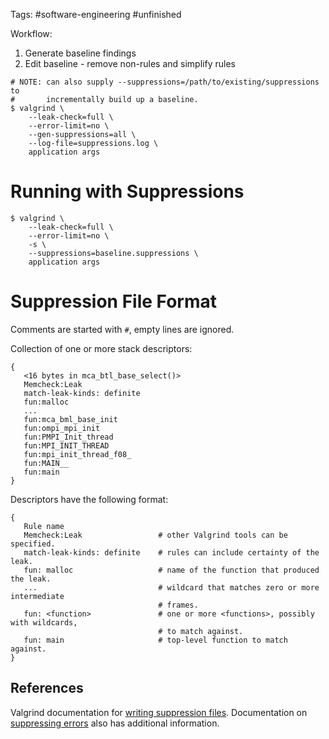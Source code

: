 Tags: #software-engineering #unfinished 

Workflow:
1. Generate baseline findings
2. Edit baseline - remove non-rules and simplify rules

```shell
# NOTE: can also supply --suppressions=/path/to/existing/suppressions to
#       incrementally build up a baseline.
$ valgrind \
    --leak-check=full \
    --error-limit=no \
    --gen-suppressions=all \
    --log-file=suppressions.log \
    application args
```

# Running with Suppressions
```shell
$ valgrind \
    --leak-check=full \
    --error-limit=no \
    -s \
    --suppressions=baseline.suppressions \
    application args
```

# Suppression File Format
Comments are started with `#`, empty lines are ignored.

Collection of one or more stack descriptors:
```
{
   <16 bytes in mca_btl_base_select()>
   Memcheck:Leak
   match-leak-kinds: definite
   fun:malloc
   ...
   fun:mca_bml_base_init
   fun:ompi_mpi_init
   fun:PMPI_Init_thread
   fun:MPI_INIT_THREAD
   fun:mpi_init_thread_f08_
   fun:MAIN__
   fun:main
}
```

Descriptors have the following format:
```
{
   Rule name
   Memcheck:Leak                 # other Valgrind tools can be specified.
   match-leak-kinds: definite    # rules can include certainty of the leak.
   fun: malloc                   # name of the function that produced the leak.
   ...                           # wildcard that matches zero or more intermediate
                                 # frames.
   fun: <function>               # one or more <functions>, possibly with wildcards,
                                 # to match against.
   fun: main                     # top-level function to match against.
}
```

## References
Valgrind documentation for [writing suppression files](https://valgrind.org/docs/manual/mc-manual.html#mc-manual.suppfiles).  Documentation on [suppressing errors](https://valgrind.org/docs/manual/manual-core.html#manual-core.suppress) also has additional information.